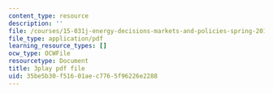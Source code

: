 ```yaml
---
content_type: resource
description: ''
file: /courses/15-031j-energy-decisions-markets-and-policies-spring-2012/35be5b30f51601aec7765f96226e2288_6Rq2VFCGQfE.pdf
file_type: application/pdf
learning_resource_types: []
ocw_type: OCWFile
resourcetype: Document
title: 3play pdf file
uid: 35be5b30-f516-01ae-c776-5f96226e2288
---
```

